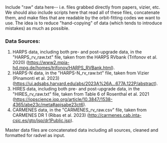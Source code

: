 Include "raw" data here-- i.e. files grabbed directly from papers, vizier, etc.
We should also include scripts here that read all of these files, concatenate them,
and make files that are readable by the orbit-fitting codes we want to use. The idea
is to reduce "hand-copying" of data (which tends to introduce mistakes) as much 
as possible.

### Data Sources:
1. HARPS data, including both pre- and post-upgrade data, in the "HARPS_rv_raw.txt" file, taken from the HARPS RVbank (Trifonov et al. 2020) (https://www2.mpia-hd.mpg.de/homes/trifonov/HARPS_RVBank.html).
2. HARPS-N data, in the "HARPS-N_rv_raw.txt" file, taken from Vizier (Pinamonti et al. 2023) (https://ui.adsabs.harvard.edu/abs/2023A%26A...677A.122P/abstract).
3. HIRES data, including both pre- and post-upgrade data, in the "HIRES_rv_raw.txt" file, taken from Table 6 of Rosenthal et al. 2021 (https://iopscience.iop.org/article/10.3847/1538-4365/abe23c/meta#apjsabe23ct6).
4. CARMENES data, in the "CARMENES_rv_raw.csv" file, taken from CARMENES DR 1 (Ribas et al. 2023) (http://carmenes.cab.inta-csic.es/gto/jsp/dr1Public.jsp).

Master data files are concatenated data including all sources, cleaned and formatted for radvel as input.

